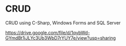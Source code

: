 # CRUD 
CRUD using C-Sharp, Windows Forms and SQL Server

https://drive.google.com/file/d/1qybWd-GYmdBt1iJLYc3Ub3WbD7rYUY7e/view?usp=sharing